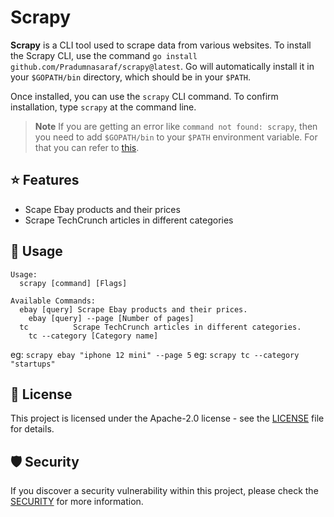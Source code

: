 # Scrapy

**Scrapy** is a CLI tool used to scrape data from various websites. To install the Scrapy CLI, use the command `go install github.com/Pradumnasaraf/scrapy@latest`. Go will automatically install it in your `$GOPATH/bin` directory, which should be in your `$PATH`.

Once installed, you can use the `scrapy` CLI command. To confirm installation, type `scrapy` at the command line.

> **Note** If you are getting an error like `command not found: scrapy`, then you need to add `$GOPATH/bin` to your `$PATH` environment variable. For that you can refer to [this](https://gist.github.com/Pradumnasaraf/ca6f9a0507089a4c44881446cdda4aa3).

## ⭐️ Features

- Scape Ebay products and their prices
- Scrape TechCrunch articles in different categories

## 📝 Usage

```
Usage:
  scrapy [command] [Flags]

Available Commands:
  ebay [query] Scrape Ebay products and their prices.
    ebay [query] --page [Number of pages]
  tc          Scrape TechCrunch articles in different categories.
    tc --category [Category name] 
```

eg: `scrapy ebay "iphone 12 mini" --page 5`
eg: `scrapy tc --category "startups"`

## 📜 License

This project is licensed under the Apache-2.0 license - see the [LICENSE](LICENSE) file for details.

## 🛡 Security

If you discover a security vulnerability within this project, please check the [SECURITY](SECURITY.md) for more information.
